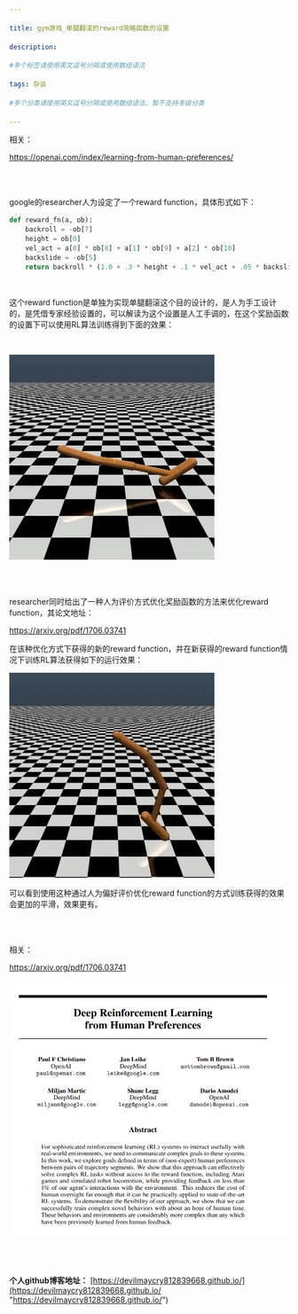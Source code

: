 ```yaml
---

title: gym游戏_单腿翻滚的reward简略函数的设置
 
description: 

#多个标签请使用英文逗号分隔或使用数组语法

tags: 杂谈

#多个分类请使用英文逗号分隔或使用数组语法，暂不支持多级分类

---
```


相关：

https://openai.com/index/learning-from-human-preferences/

<br/>

<br/>

google的researcher人为设定了一个reward function，具体形式如下：

```python
def reward_fn(a, ob):
    backroll = -ob[7]
    height = ob[0]
    vel_act = a[0] * ob[8] + a[1] * ob[9] + a[2] * ob[10]
    backslide = -ob[5]
    return backroll * (1.0 + .3 * height + .1 * vel_act + .05 * backslide)
```

<br/>

这个reward function是单独为实现单腿翻滚这个目的设计的，是人为手工设计的，是凭借专家经验设置的，可以解读为这个设置是人工手调的，在这个奖励函数的设置下可以使用RL算法训练得到下面的效果：

<br/>

![Badgif3](./2024_11_16_1_gym游戏_单腿翻滚的reward简略函数的设置.assets/badgif3.webp)

<br/>

<br/>

researcher同时给出了一种人为评价方式优化奖励函数的方法来优化reward function，其论文地址：

https://arxiv.org/pdf/1706.03741



在该种优化方式下获得的新的reward function，并在新获得的reward function情况下训练RL算法获得如下的运行效果：

![Goodgifb1 2](./2024_11_16_1_gym游戏_单腿翻滚的reward简略函数的设置.assets/goodgifb1-2.webp)

可以看到使用这种通过人为偏好评价优化reward function的方式训练获得的效果会更加的平滑，效果更有。

<br/>

<br/>

相关：

https://arxiv.org/pdf/1706.03741



![image-20241116145618833](./2024_11_16_1_gym游戏_单腿翻滚的reward简略函数的设置.assets/image-20241116145618833.png)

<br/>

<br/>

**个人github博客地址：**
[https://devilmaycry812839668.github.io/](https://devilmaycry812839668.github.io/ "https://devilmaycry812839668.github.io/")